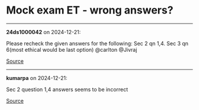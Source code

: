# Mock exam ET - wrong answers?


---

**24ds1000042** on 2024-12-21:

Please recheck the given answers for the following:
Sec 2 qn 1,4.
Sec 3 qn 6(most ethical would be last option)
@carlton @Jivraj

[Source](https://discourse.onlinedegree.iitm.ac.in/t/mock-exam-et-wrong-answers/159978/1)

---

**kumarpa** on 2024-12-21:

Sec 2 question 1,4 answers seems to be incorrect

[Source](https://discourse.onlinedegree.iitm.ac.in/t/mock-exam-et-wrong-answers/159978/2)